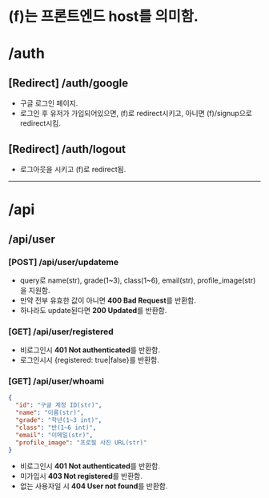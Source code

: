 # (f)는 프론트엔드 host를 의미함.

# /auth

## [Redirect] /auth/google

- 구글 로그인 페이지.
- 로그인 후 유저가 가입되어있으면, (f)로 redirect시키고, 아니면 (f)/signup으로 redirect시킴.

## [Redirect] /auth/logout

- 로그아웃을 시키고 (f)로 redirect됨.

---

# /api

## /api/user

### [POST] /api/user/updateme

- query로 name(str), grade(1\~3), class(1\~6), email(str), profile_image(str)을 지원함.
- 만약 전부 유효한 값이 아니면 **400 Bad Request**를 반환함.
- 하나라도 update된다면 **200 Updated**를 반환함.

### [GET] /api/user/registered

- 비로그인시 **401 Not authenticated**를 반환함.
- 로그인시시 {registered: true|false}를 반환함.

### [GET] /api/user/whoami

```json
{
  "id": "구글 계정 ID(str)",
  "name": "이름(str)",
  "grade": "학년(1~3 int)",
  "class": "반(1~6 int)",
  "email": "이메일(str)",
  "profile_image": "프로필 사진 URL(str)"
}
```

- 비로그인시 **401 Not authenticated**를 반환함.
- 미가입시 **403 Not registered**를 반환함.
- 없는 사용자일 시 **404 User not found**를 반환함.
